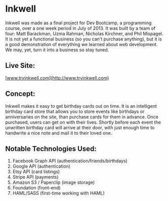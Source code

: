 # Inkwell 
Inkwell was made as a final project for Dev Bootcamp, a programming course, over a one week period in July of 2013. It was built by a team of four: Matt Barackman, Uzma Rahman, Nicholas Kirchner, and Phil Mispagel. It is not yet a functional business (so you can't purchase anything), but it is a good demonstration of everything we learned about web development. We may, yet, turn it into a business so stay tuned.

## Live Site:
[www.tryinkwell.com](http://www.tryinkwell.com)

## Concept:
Inkwell makes it easy to get birthday cards out on time. It is an intelligent birthday card store that allows you to store events like birthdays or anniversaries on the site, than purchase cards for them in advance. Once purchased, users can get on with their lives. Shortly before each event the unwritten birthday card will arrive at their door, with just enough time to handwrite a nice note and mail it to their loved one.


## Notable Technologies Used:
1. Facebook Graph API (authentication/friends/birthdays)
2. Google API (authentication)
3. Etsy API (card listings)
4. Stripe API (payments)
6. Amazon S3 / Paperclip (image storage)
5. Foundation (front-end)
6. HAML/SASS (first-time working with HAML)

